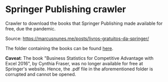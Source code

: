 # Springer Publishing crawler

Crawler to download the books that Springer Publishing made available for free, due the pandemic.

Source: https://marcusnunes.me/posts/livros-gratuitos-da-springer/

The folder containing the books can be found [here](https://drive.google.com/drive/folders/1FfkF47koIqD8jB8GEUNjxwfo0zFKbG0C?usp=sharing).

**Caveat**: The book "Business Statistics for Competitive Advantage with Excel 2016", by Cynthia Fraser, was no longer available for free at Springer's website. Hence, the .pdf file in the aforementioned folder is corrupted and cannot be opened.